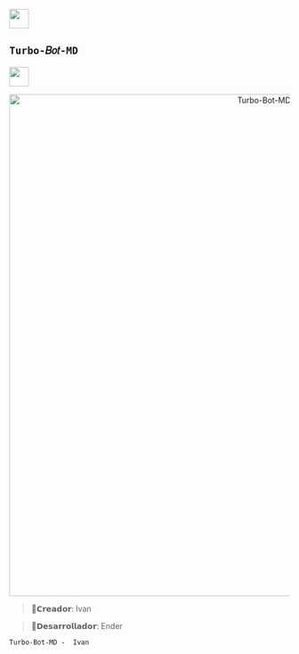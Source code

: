 <a href="https://github.com/EnderJs-CreatorGL/"><img src="http://readme-typing-svg.herokuapp.com?font=fira+Code&pause=1000&colored0707&width=435&lines=•Repositorio+GitHub+OFC+🌹" height="35px"></a> 
</p> 

## `Turbo-𝐵𝑜𝑡-MD` 

<a href="https://github.com/EnderJs-CreatorGL/"><img src="http://readme-typing-svg.herokuapp.com?font=fira+Code&pause=1000&colored0707&width=435&lines=Turbo-𝐵𝑜𝑡-MD+🌟" height="35px"></a> 
</p> 

<p align="center">
<img src="https://telegra.ph/file/3ddf6b0a3a473936965d9.jpg" alt="Turbo-Bot-MD" width="900"/>
</p>

> 🌻𝗖𝗿𝗲𝗮𝗱𝗼𝗿: Ivan

> 🌼𝗗𝗲𝘀𝗮𝗿𝗿𝗼𝗹𝗹𝗮𝗱𝗼𝗿: Ender






`Turbo-Bot-MD -  Ivan`
